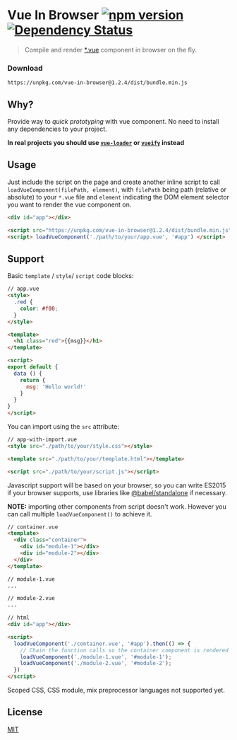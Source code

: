 # Vue In Browser [![npm version](http://badge.fury.io/js/vue-in-browser.svg)](http://badge.fury.io/js/vue-in-browser) [![Dependency Status](http://david-dm.org/MingruiZhang/vue-in-browser.svg)](http://david-dm.org/MingruiZhang/vue-in-browser)

> Compile and render [*.vue](https://vue-loader.vuejs.org/en/start/spec.html) component in browser on the fly.

### Download

```
https://unpkg.com/vue-in-browser@1.2.4/dist/bundle.min.js
```

## Why?

Provide way to _quick prototyping_ with vue component. No need to install any dependencies to your project.

**In real projects you should use [`vue-loader`](https://github.com/vuejs/vue-loader) or [`vueify`](https://github.com/vuejs/vueify) instead**

## Usage

Just include the script on the page and create another inline script to call `loadVueComponent(filePath, element)`, with `filePath` being path (relative or absolute) to your `*.vue` file and `element` indicating the DOM element selector you want to render the vue component on.

```html
<div id="app"></div>

<script src="https://unpkg.com/vue-in-browser@1.2.4/dist/bundle.min.js"></script>
<script> loadVueComponent('./path/to/your/app.vue', '#app') </script>
```

## Support

Basic `template` / `style`/ `script` code blocks:

```html
// app.vue
<style>
  .red {
    color: #f00;
  }
</style>

<template>
  <h1 class="red">{{msg}}</h1>
</template>

<script>
export default {
  data () {
    return {
      msg: 'Hello world!'
    }
  }
}
</script>
```

You can import using the `src` attribute:

```html
// app-with-import.vue
<style src="./path/to/your/style.css"></style>

<template src="./path/to/your/template.html"></template>

<script src="./path/to/your/script.js"></script>
```

Javascript support will be based on your browser, so you can write ES2015 if your browser supports, use libraries like [@babel/standalone](https://github.com/babel/babel/tree/master/packages/babel-standalone) if necessary.

**NOTE:** importing other components from script doesn't work. However you can call multiple `loadVueComponent()` to achieve it.

```html
// container.vue
<template>
  <div class="container">
    <div id="module-1"></div>
    <div id="module-2"></div>
  </div>
</template>

// module-1.vue
...

// module-2.vue
...

// html
<div id="app"></div>

<script>
  loadVueComponent('./container.vue', '#app').then(() => {
    // Chain the function calls so the container component is rendered before subsequent load applies.
    loadVueComponent('./module-1.vue', '#module-1');
    loadVueComponent('./module-2.vue', '#module-2');
  })
</script>
```

Scoped CSS, CSS module, mix preprocessor languages not supported yet.

## License

[MIT](http://opensource.org/licenses/MIT)


